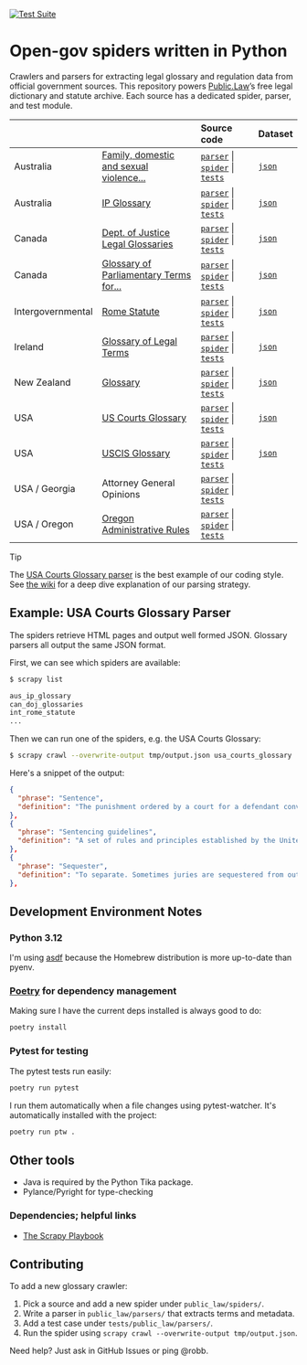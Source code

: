 [![Test Suite](https://github.com/public-law/open-gov-crawlers/actions/workflows/python-app.yml/badge.svg)](https://github.com/public-law/open-gov-crawlers/actions/workflows/python-app.yml)


# Open-gov spiders written in Python

Crawlers and parsers for extracting legal glossary and regulation data from official government sources. This repository powers 
[Public.Law](https://www.public.law)’s free legal dictionary and statute archive. Each source has a dedicated spider, parser, and test module.


|                   |                                                                                                                                                                   | Source code                                                                                                                                                                                                                                                                                                                                                                                  | Dataset                                                                                                     |
| ----------------- | ----------------------------------------------------------------------------------------------------------------------------------------------------------------- | :------------------------------------------------------------------------------------------------------------------------------------------------------------------------------------------------------------------------------------------------------------------------------------------------------------------------------------------------------------------------------------------- | :---------------------------------------------------------------------------------------------------------- |
| Australia         | [Family, domestic and sexual violence...](https://www.public.law/dictionary/sources/aihw.gov.au__reports-data_behaviours-risk-factors_domestic-violence_glossary) | [`parser`](https://github.com/public-law/open-gov-crawlers/blob/master/public_law/parsers/aus/dv_glossary.py) \|  [`spider`](https://github.com/public-law/open-gov-crawlers/blob/master/public_law/spiders/aus/dv_glossary.py) \|  [`tests`](https://github.com/public-law/open-gov-crawlers/blob/master/tests/public_law/parsers/aus/dv_glossary_test.py)                                  | [`json`](https://github.com/public-law/datasets/blob/master/Australia/dv-glossary.json)                     |
| Australia         | [IP Glossary](https://www.public.law/dictionary/sources/ipaustralia.gov.au__tools-resources_ip-glossary)                                                          | [`parser`](https://github.com/public-law/open-gov-crawlers/blob/master/public_law/parsers/aus/ip_glossary.py) \|  [`spider`](https://github.com/public-law/open-gov-crawlers/blob/master/public_law/spiders/aus/ip_glossary.py) \|  [`tests`](https://github.com/public-law/open-gov-crawlers/blob/master/tests/public_law/parsers/aus/ip_glossary_test.py)                                  | [`json`](https://github.com/public-law/datasets/blob/master/Australia/ip-glossary.json)                     |
| Canada            | [Dept. of Justice Legal Glossaries](https://www.public.law/dictionary/sources)                                                                                    | [`parser`](https://github.com/public-law/open-gov-crawlers/blob/master/public_law/parsers/can/doj_glossaries.py) \|  [`spider`](https://github.com/public-law/open-gov-crawlers/blob/master/public_law/spiders/can/doj_glossaries.py) \|  [`tests`](https://github.com/public-law/open-gov-crawlers/blob/master/tests/public_law/parsers/can/doj_glossaries_test.py)                         | [`json`](https://github.com/public-law/datasets/blob/master/Canada/doj-glossaries.json)                     |
| Canada            | [Glossary of Parliamentary Terms for...](https://www.public.law/dictionary/sources/lop.parl.ca__About_Parliament_Education_glossary-intermediate-students-e)      | [`parser`](https://github.com/public-law/open-gov-crawlers/blob/master/public_law/parsers/can/parliamentary_glossary.py) \|  [`spider`](https://github.com/public-law/open-gov-crawlers/blob/master/public_law/spiders/can/parliamentary_glossary.py) \|  [`tests`](https://github.com/public-law/open-gov-crawlers/blob/master/tests/public_law/parsers/can/parliamentary_glossary_test.py) | [`json`](https://github.com/public-law/datasets/blob/master/Canada/parliamentary-glossary.json)             |
| Intergovernmental | [Rome Statute](https://world.public.law/rome_statute)                                                                                                             | [`parser`](https://github.com/public-law/open-gov-crawlers/blob/master/public_law/parsers/int/rome_statute.py) \|  [`spider`](https://github.com/public-law/open-gov-crawlers/blob/master/public_law/spiders/int/rome_statute.py) \|  [`tests`](https://github.com/public-law/open-gov-crawlers/blob/master/tests/public_law/parsers/int/rome_statute_test.py)                               | [`json`](https://github.com/public-law/datasets/blob/master/Intergovernmental/RomeStatute/RomeStatute.json) |
| Ireland           | [Glossary of Legal Terms](https://www.public.law/dictionary/sources/courts.ie__glossary)                                                                          | [`parser`](https://github.com/public-law/open-gov-crawlers/blob/master/public_law/parsers/irl/courts_glossary.py) \|  [`spider`](https://github.com/public-law/open-gov-crawlers/blob/master/public_law/spiders/irl/courts_glossary.py) \|  [`tests`](https://github.com/public-law/open-gov-crawlers/blob/master/tests/public_law/parsers/irl/courts_glossary_test.py)                      | [`json`](https://github.com/public-law/datasets/blob/master/Ireland/courts-glossary.json)                   |
| New Zealand       | [Glossary](https://www.public.law/dictionary/sources/justice.govt.nz__about_glossary)                                                                             | [`parser`](https://github.com/public-law/open-gov-crawlers/blob/master/public_law/parsers/nzl/justice_glossary.py) \|  [`spider`](https://github.com/public-law/open-gov-crawlers/blob/master/public_law/spiders/nzl/justice_glossary.py) \|  [`tests`](https://github.com/public-law/open-gov-crawlers/blob/master/tests/public_law/parsers/nzl/justice_glossary_test.py)                   | [`json`](https://github.com/public-law/datasets/blob/master/NewZealand/justice-glossary.json)               |
| USA               | [US Courts Glossary](https://www.public.law/dictionary/sources/uscourts.gov__glossary)                                                                            | [`parser`](https://github.com/public-law/open-gov-crawlers/blob/master/public_law/parsers/usa/courts_glossary.py) \|  [`spider`](https://github.com/public-law/open-gov-crawlers/blob/master/public_law/spiders/usa/courts_glossary.py) \|  [`tests`](https://github.com/public-law/open-gov-crawlers/blob/master/tests/public_law/parsers/usa/courts_glossary_test.py)                      | [`json`](https://github.com/public-law/datasets/blob/master/UnitedStates/us-courts-glossary.json)           |
| USA               | [USCIS Glossary](https://www.public.law/dictionary/sources/uscis.gov__tools_glossary)                                                                             | [`parser`](https://github.com/public-law/open-gov-crawlers/blob/master/public_law/parsers/usa/uscis_glossary.py) \|  [`spider`](https://github.com/public-law/open-gov-crawlers/blob/master/public_law/spiders/usa/uscis_glossary.py) \|  [`tests`](https://github.com/public-law/open-gov-crawlers/blob/master/tests/public_law/parsers/usa/uscis_glossary_test.py)                         | [`json`](https://github.com/public-law/datasets/blob/master/UnitedStates/uscis-glossary.json)               |
| USA / Georgia     | Attorney General Opinions                                                                                                                                         | [`parser`](https://github.com/public-law/open-gov-crawlers/blob/master/public_law/parsers/usa/georgia_ag_opinions.py) \|  [`spider`](https://github.com/public-law/open-gov-crawlers/blob/master/public_law/spiders/usa/georgia_ag_opinions.py) \|  [`tests`](https://github.com/public-law/open-gov-crawlers/blob/master/tests/public_law/parsers/usa/georgia_ag_opinions_test.py)          |                                                                                                             |
| USA / Oregon      | [Oregon Administrative Rules](https://oregon.public.law/rules)                                                                                                    | [`parser`](https://github.com/public-law/open-gov-crawlers/blob/master/public_law/parsers/usa/oregon_regs.py) \|  [`spider`](https://github.com/public-law/open-gov-crawlers/blob/master/public_law/spiders/usa/oregon_regs.py) \|  [`tests`](https://github.com/public-law/open-gov-crawlers/blob/master/tests/public_law/parsers/usa/oregon_regs_test.py)                                  |                                                                                                             |


> [!TIP]
> The [USA Courts Glossary parser](https://github.com/public-law/open-gov-crawlers/blob/master/public_law/parsers/usa/courts_glossary.py)
> is the best example of our coding style.
> See [the wiki](https://github.com/public-law/open-gov-crawlers/wiki) for a deep dive explanation
> of our parsing strategy. 



## Example: USA Courts Glossary Parser
The spiders retrieve HTML pages and output well formed JSON. Glossary parsers
all output the same JSON format.

First, we can see which spiders are available:

```bash
$ scrapy list

aus_ip_glossary
can_doj_glossaries
int_rome_statute
...
```

Then we can run one of the spiders, e.g. the USA Courts Glossary:

```bash
$ scrapy crawl --overwrite-output tmp/output.json usa_courts_glossary
```

Here's a snippet of the output:

```json
{
  "phrase": "Sentence",
  "definition": "The punishment ordered by a court for a defendant convicted of a crime."
},
{
  "phrase": "Sentencing guidelines",
  "definition": "A set of rules and principles established by the United States Sentencing Commission that trial judges use to determine the sentence for a convicted defendant."
},
{
  "phrase": "Sequester",
  "definition": "To separate. Sometimes juries are sequestered from outside influences during their deliberations."
},
```


Development Environment Notes
-----------------------------

### Python 3.12

I'm using [asdf](https://asdf-vm.com/#/) because the Homebrew distribution
is more up-to-date than pyenv.


### [Poetry](https://python-poetry.org/) for dependency management

Making sure I have the current deps installed is always good to do:

```bash
poetry install
```

### Pytest for testing

The pytest tests run easily:

```bash
poetry run pytest
```

I run them automatically when a file changes using pytest-watcher.
It's automatically installed with the project:

```bash
poetry run ptw .
```

## Other tools

* Java is required by the Python Tika package.
* Pylance/Pyright for type-checking


### Dependencies; helpful links

* [The Scrapy Playbook](https://thepythonscrapyplaybook.com)

## Contributing

To add a new glossary crawler:

1. Pick a source and add a new spider under `public_law/spiders/`.
2. Write a parser in `public_law/parsers/` that extracts terms and metadata.
3. Add a test case under `tests/public_law/parsers/`.
4. Run the spider using `scrapy crawl --overwrite-output tmp/output.json`.

Need help? Just ask in GitHub Issues or ping @robb.
